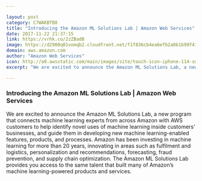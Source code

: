 ```yaml
---

layout: post
category: C7WAKBTB8
title: "Introducing the Amazon ML Solutions Lab | Amazon Web Services"
date: 2017-11-22 21:37:15
link: https://vrhk.co/2zZBadB
image: https://d2908q01vomqb2.cloudfront.net/f1f836cb4ea6efb2a0b1b99f41ad8b103eff4b59/2017/11/21/Social_Graphics_1.png
domain: aws.amazon.com
author: "Amazon Web Services"
icon: http://a0.awsstatic.com/main/images/site/touch-icon-iphone-114-smile.png
excerpt: "We are excited to announce the Amazon ML Solutions Lab, a new program that connects machine learning experts from across Amazon with AWS customers to help identify novel uses of machine learning inside customers’ businesses, and guide them in developing new machine learning-enabled features, products, and processes. Amazon has been investing in machine learning for more than 20 years, innovating in areas such as fulfilment and logistics, personalization and recommendations, forecasting, fraud prevention, and supply chain optimization. The Amazon ML Solutions Lab provides you access to the same talent that built many of Amazon’s machine learning-powered products and services."

---
```


### Introducing the Amazon ML Solutions Lab | Amazon Web Services

We are excited to announce the Amazon ML Solutions Lab, a new program that connects machine learning experts from across Amazon with AWS customers to help identify novel uses of machine learning inside customers’ businesses, and guide them in developing new machine learning-enabled features, products, and processes. Amazon has been investing in machine learning for more than 20 years, innovating in areas such as fulfilment and logistics, personalization and recommendations, forecasting, fraud prevention, and supply chain optimization. The Amazon ML Solutions Lab provides you access to the same talent that built many of Amazon’s machine learning-powered products and services.